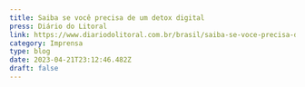 ```yaml
---
title: Saiba se você precisa de um detox digital
press: Diário do Litoral
link: https://www.diariodolitoral.com.br/brasil/saiba-se-voce-precisa-de-um-detox-digital/164992/
category: Imprensa
type: blog
date: 2023-04-21T23:12:46.482Z
draft: false
---
```

